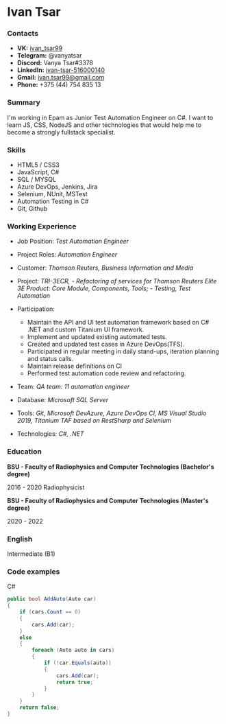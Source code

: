 # Ivan Tsar

### Contacts

- **VK:** [ivan_tsar99](https://vk.com/ivan_tsar99)
- **Telegram:** @vanyatsar
- **Discord:** Vanya Tsar#3378
- **LinkedIn:** [ivan-tsar-516000140](https://www.linkedin.com/in/ivan-tsar-516000140/)
- **Gmail:** [ivan.tsar99@gmail.com](mailto:ivan.tsar99@gmail.com)
- **Phone:** +375 (44) 754 835 13

### Summary

I'm working in Epam as Junior Test Automation Engineer on C#. I want to learn JS, CSS, NodeJS and other technologies that would help me to become a strongly fullstack specialist.

### Skills

- HTML5 / CSS3
- JavaScript, C#
- SQL / MYSQL
- Azure DevOps, Jenkins, Jira
- Selenium, NUnit, MSTest
- Automation Testing in C#
- Git, Github

### Working Experience

- Job Position: _Test Automation Engineer_
- Project Roles: _Automation Engineer_
- Customer: _Thomson Reuters, Business Information and Media_
- Project: _TRI-3ECR, - Refactoring of services for Thomson Reuters Elite 3E Product: Core Module, Components, Tools; - Testing, Test Automation_
- Participation:

  - Maintain the API and UI test automation framework based on C# .NET and custom Titanium UI framework.
  - Implement and updated existing automated tests.
  - Created and updated test cases in Azure DevOps(TFS).
  - Participated in regular meeting in daily stand-ups, iteration planning and status calls.
  - Maintain release definitions on CI
  - Performed test automation code review and refactoring.

- Team: _QA team: 11 automation engineer_
- Database: _Microsoft SQL Server_
- Tools: _Git, Microsoft DevAzure, Azure DevOps CI, MS Visual Studio 2019, Titanium TAF based on RestSharp and Selenium_
- Technologies: _C#, .NET_

### Education

**BSU - Faculty of Radiophysics and Computer Technologies (Bachelor's degree)**

2016 - 2020 Radiophysicist

**BSU - Faculty of Radiophysics and Computer Technologies (Master's degree)**

2020 - 2022

### English

Intermediate (B1)

### Code examples

C#

```c#
public bool AddAuto(Auto car)
{
    if (cars.Count == 0)
    {
        cars.Add(car);
    }
    else
    {
        foreach (Auto auto in cars)
        {
            if (!car.Equals(auto))
            {
                cars.Add(car);
                return true;
            }
        }
    }
    return false;
}
```
